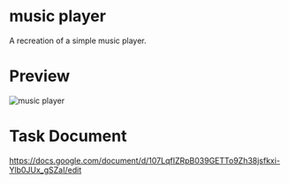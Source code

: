 # music player
A recreation of a simple music player.

# Preview
![music player](https://cdn.discordapp.com/attachments/810876138237984772/962877116247076895/unknown.png)

# Task Document
https://docs.google.com/document/d/107LqfIZRpB039GETTo9Zh38jsfkxi-Ylb0JUx_gSZaI/edit
